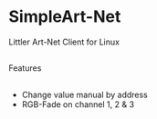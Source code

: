 SimpleArt-Net
=============

Littler Art-Net Client for Linux
##


Features
## 
+ Change value manual by address 
+ RGB-Fade on channel 1, 2 & 3
